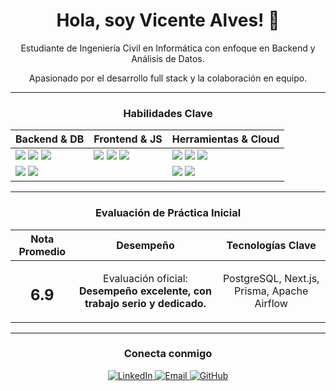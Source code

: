 <h1 align="center">Hola, soy Vicente Alves! 👋</h1>

<div align="center">
  <p>Estudiante de Ingeniería Civil en Informática con enfoque en Backend y Análisis de Datos.</p>
  <p>Apasionado por el desarrollo full stack y la colaboración en equipo.</p>
</div>

---

<h3 align="center">Habilidades Clave</h3>

<div align="center">
  <table>
    <thead>
      <tr>
        <th>Backend & DB</th>
        <th>Frontend & JS</th>
        <th>Herramientas & Cloud</th>
      </tr>
    </thead>
    <tbody>
      <tr>
        <td><img src="https://img.shields.io/badge/Python-3776AB?style=flat&logo=python&logoColor=white" /> <img src="https://img.shields.io/badge/C%2B%2B-00599C?style=flat&logo=c%2B%2B&logoColor=white" /> <img src="https://img.shields.io/badge/Java-007396?style=flat&logo=java&logoColor=white" /></td>
        <td><img src="https://img.shields.io/badge/React-61DAFB?style=flat&logo=react&logoColor=white" /> <img src="https://img.shields.io/badge/JavaScript-F7DF1E?style=flat&logo=javascript&logoColor=black" /> <img src="https://img.shields.io/badge/Next.js-000000?style=flat&logo=next.js&logoColor=white" /></td>
        <td><img src="https://img.shields.io/badge/Git-F05032?style=flat&logo=git&logoColor=white" /> <img src="https://img.shields.io/badge/GitHub-181717?style=flat&logo=github&logoColor=white" /> <img src="https://img.shields.io/badge/Docker-2496ED?style=flat&logo=docker&logoColor=white" /></td>
      </tr>
      <tr>
        <td><img src="https://img.shields.io/badge/PostgreSQL-336791?style=flat&logo=postgresql&logoColor=white" /> <img src="https://img.shields.io/badge/Neo4j-458190?style=flat&logo=neo4j&logoColor=white" /></td>
        <td></td>
        <td><img src="https://img.shields.io/badge/Apache_Airflow-0176E0?style=flat&logo=apache-airflow&logoColor=white" /> <img src="https://img.shields.io/badge/Jupyter-F37626?style=flat&logo=jupyter&logoColor=white" /></td>
      </tr>
    </tbody>
  </table>
</div>

---

<h3 align="center">Evaluación de Práctica Inicial</h3>

<div align="center">
  <table>
    <thead>
      <tr>
        <th>Nota Promedio</th>
        <th>Desempeño</th>
        <th>Tecnologías Clave</th>
      </tr>
    </thead>
    <tbody>
      <tr>
        <td><h2 align="center">6.9</h2></td>
        <td><p align="center">Evaluación oficial: <b>Desempeño excelente, con trabajo serio y dedicado.</b></p></td>
        <td><p align="center">PostgreSQL, Next.js, Prisma, Apache Airflow</p></td>
      </tr>
    </tbody>
  </table>
</div>

---

<h3 align="center">Conecta conmigo</h3>

<div align="center">
  <a href="https://www.linkedin.com/in/vicente-alves-obando-1743682a6/" target="_blank">
    <img src="https://img.shields.io/badge/LinkedIn-0077B5?style=for-the-badge&logo=linkedin&logoColor=white" alt="LinkedIn" />
  </a>
  <a href="mailto:vicentealves@hotmail.es">
    <img src="https://img.shields.io/badge/Email-D14836?style=for-the-badge&logo=gmail&logoColor=white" alt="Email" />
  </a>
  <a href="https://github.com/Vicntea">
    <img src="https://img.shields.io/badge/GitHub-100000?style=for-the-badge&logo=github&logoColor=white" alt="GitHub" />
  </a>
</div>
